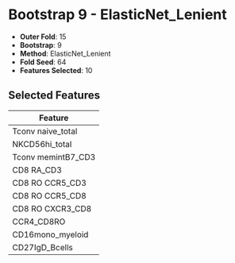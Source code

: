 # Bootstrap 9 - ElasticNet_Lenient

- **Outer Fold**: 15
- **Bootstrap**: 9
- **Method**: ElasticNet_Lenient
- **Fold Seed**: 64
- **Features Selected**: 10

## Selected Features

| Feature |
|---------|
| Tconv naive_total |
| NKCD56hi_total |
| Tconv memintB7_CD3 |
| CD8 RA_CD3 |
| CD8 RO CCR5_CD3 |
| CD8 RO CCR5_CD8 |
| CD8 RO CXCR3_CD8 |
| CCR4_CD8RO |
| CD16mono_myeloid |
| CD27IgD_Bcells |
